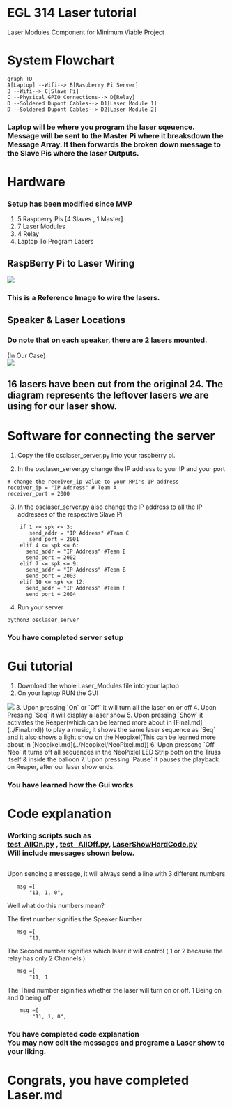 # EGL 314 Laser tutorial

Laser Modules Component for Minimum Viable Project

## 
#  System Flowchart 
```mermaid
graph TD
A[Laptop] --Wifi--> B[Raspberry Pi Server]
B --Wifi--> C[Slave Pi]
C --Physical GPIO Connections--> D[Relay]
D --Soldered Dupont Cables--> D1[Laser Module 1]
D --Soldered Dupont Cables--> D2[Laser Module 2]
```
### Laptop will be where you program the laser sqeuence.<br> Message will be sent to the Master Pi where it breaksdown the Message Array. It then forwards the broken down message to the Slave Pis where the laser Outputs.

##
# Hardware
### Setup has been modified since MVP
1. 5 Raspberry Pis [4 Slaves , 1 Master]
2. 7 Laser Modules
3. 4 Relay
4. Laptop To Program Lasers
##
## RaspBerry Pi to Laser Wiring
<img src ="../diagrams/LWiring.png"></img>

### This is a Reference Image to wire the lasers. <br>
##

## Speaker & Laser Locations
### Do note that on each speaker, there are 2 lasers mounted.
(In Our Case)
<br>
<img src ="../diagrams/SpeakerLoc_final.png"></img>
## 16 lasers have been cut from the original 24. The diagram represents the leftover lasers we are using for our laser show.
# Software for connecting the server

1. Copy the file osclaser_server.py into your raspberry pi.

2. In the osclaser_server.py change the IP address to your IP and your port
```
# change the receiver_ip value to your RPi's IP address
receiver_ip = "IP Address" # Team A
receiver_port = 2000
```

3. In the osclaser_server.py also change the IP address to all the IP addresses of the respective Slave Pi
```
    if 1 <= spk <= 3:
       send_addr = "IP Address" #Team C
       send_port = 2001
    elif 4 <= spk <= 6:
      send_addr = "IP Address" #Team E
      send_port = 2002
    elif 7 <= spk <= 9:
      send_addr = "IP Address" #Team B
      send_port = 2003
    elif 10 <= spk <= 12:
      send_addr = "IP Address" #Team F
      send_port = 2004
```

4. Run your server
```
python3 osclaser_server
```

### You have completed server setup
##
# Gui tutorial

1. Download the whole Laser_Modules file into your laptop
2. On your laptop RUN the GUI
<img src="../diagrams/lasergui_final.png" >
3. Upon pressing `On` or `Off` it will turn all the laser on or off
4. Upon Pressing `Seq` it will display a laser show 
5. Upon pressing `Show` it activates the Reaper(which can be learned more about in [Final.md](../Final.md)) to play a music, it shows the same laser sequence as `Seq` and it also shows a light show on the Neopixel(This can be learned more about in [Neopixel.md](../Neopixel/NeoPixel.md))
6. Upon pressong `Off Neo` it turns off all sequences in the NeoPixlel LED Strip both on the Truss itself & inside the balloon
7. Upon pressing `Pause` it pauses the playback on Reaper, after our laser show ends.

### You have learned how the Gui works
##
# Code explanation
### Working scripts such as <br>[test_AllOn.py](./test_AllOn.py) , [test_ AllOff.py](test_AllOff.py), [LaserShowHardCode.py](./LaserShowHardCode.py)<br> Will include messages shown below.
##
 Upon sending a message, it will always send a line with 3 different numbers
 ```
    msg =[
        "11, 1, 0",
 ```
 Well what do this numbers mean?

 The first number signifies the Speaker Number
 ```
    msg =[
        "11,
 ```

 The Second number signifies which laser it will control ( 1 or 2 because the relay has only 2 Channels )
 ```
    msg =[
        "11, 1
 ```
 The Third number siginifies whether the laser will turn on or off. 1 Being on and 0 being off
```
    msg =[
        "11, 1, 0",
```

### You have completed code explanation<br> You may now edit the messages and programe a Laser show to your liking.
##
# Congrats, you have completed Laser.md